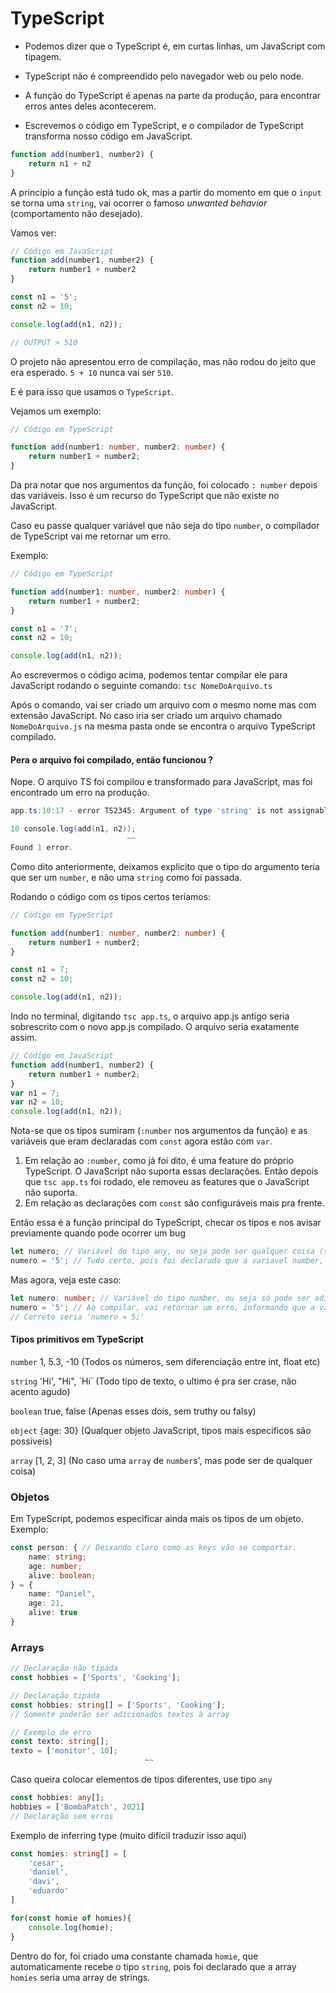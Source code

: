 # TypeScript

- Podemos dizer que o TypeScript é, em curtas linhas, um JavaScript com tipagem. 
- TypeScript não é compreendido pelo navegador web ou pelo node.

- A função do TypeScript é apenas na parte da produção, para encontrar erros antes deles acontecerem.
- Escrevemos o código em TypeScript, e o compilador de TypeScript transforma nosso código em JavaScript.

```javascript
function add(number1, number2) {
    return n1 + n2
}
```

A princípio a função está tudo ok, mas a partir do momento em que o `input` se torna uma `string`, vai ocorrer o famoso *unwanted behavior* (comportamento não desejado).

Vamos ver:

```javascript
// Código em JavaScript
function add(number1, number2) {
    return number1 + number2
}

const n1 = '5';
const n2 = 10;

console.log(add(n1, n2));

// OUTPUT > 510
```

O projeto não apresentou erro de compilação, mas não rodou do jeito que era esperado. `5 + 10` nunca vai ser `510`.

E é para isso que usamos o `TypeScript`.

Vejamos um exemplo:

```typescript
// Código em TypeScript

function add(number1: number, number2: number) {
    return number1 + number2;
}
```

Da pra notar que nos argumentos da função, foi colocado `: number` depois das variáveis. Isso é um recurso do TypeScript que não existe no JavaScript.

Caso eu passe qualquer variável que não seja do tipo `number`, o compilador de TypeScript vai me retornar um erro.

Exemplo: 

```typescript
// Código em TypeScript

function add(number1: number, number2: number) {
    return number1 + number2;
}

const n1 = '7';
const n2 = 10;

console.log(add(n1, n2));
```

Ao escrevermos o código acima, podemos tentar compilar ele para JavaScript rodando o seguinte comando: `tsc NomeDoArquivo.ts`

Após o comando, vai ser criado um arquivo com o mesmo nome mas com extensão JavaScript. No caso iria ser criado um arquivo chamado `NomeDoArquivo.js` na mesma pasta onde se encontra o arquivo TypeScript compilado.

#### Pera o arquivo foi compilado, então funcionou ?

Nope. O arquivo TS foi compilou e transformado para JavaScript, mas foi encontrado um erro na produção.

```powershell
app.ts:10:17 - error TS2345: Argument of type 'string' is not assignable to parameter of type 'number'.

10 console.log(add(n1, n2));
                          ~~
Found 1 error.                          
```

Como dito anteriormente, deixamos explicito que o tipo do argumento teria que ser um `number`, e não uma `string` como foi passada.

Rodando o código com os tipos certos teríamos:

```typescript
// Código em TypeScript

function add(number1: number, number2: number) {
    return number1 + number2;
}

const n1 = 7;
const n2 = 10;

console.log(add(n1, n2));
```

Indo no terminal, digitando `tsc app.ts`, o arquivo app.js antigo seria sobrescrito com o novo app.js compilado. O arquivo seria exatamente assim.

```javascript
// Código em JavaScript
function add(number1, number2) {
    return number1 + number2;
}
var n1 = 7;
var n2 = 10;
console.log(add(n1, n2));

```

Nota-se que os tipos sumiram (`:number` nos argumentos da função) e as variáveis que eram declaradas com `const` agora estão com `var`.

1. Em relação ao `:number`, como já foi dito, é uma feature do próprio TypeScript. O JavaScript não suporta essas declarações. Então depois que `tsc app.ts` foi rodado, ele removeu as features que o JavaScript não suporta.
2. Em relação as declarações com `const` são configuráveis mais pra frente.

Então essa é a função principal do TypeScript, checar os tipos e nos avisar previamente quando pode ocorrer um bug

```typescript
let numero; // Variável do tipo any, ou seja pode ser qualquer coisa (string, number, boolean etc)
numero = '5'; // Tudo certo, pois foi declarado que a variavel number, apesar do nome pode ser qualquer coisa
```

Mas agora, veja este caso:

```typescript
let numero: number; // Variável do tipo number, ou seja só pode ser adicionado valores do tipo number.
numero = '5'; // Ao compilar, vai retornar um erro, informando que a variavel numero tem que ser do tipo number.
// Correto seria 'numero = 5;'
```

#### Tipos primitivos em TypeScript

`number`		1, 5.3, -10 (Todos os números, sem diferenciação entre int, float etc)

`string`		'Hi', "Hi", ´Hi´ (Todo tipo de texto, o ultimo é pra ser crase, não acento agudo)

`boolean`		true, false (Apenas esses dois, sem truthy ou falsy)

`object`		{age: 30} (Qualquer objeto JavaScript, tipos mais especificos são possiveis)

`array` 		[1, 2, 3] (No caso uma `array` de `number`s', mas pode ser de qualquer coisa)

### Objetos

Em TypeScript, podemos especificar ainda mais os tipos de um objeto. Exemplo:

```typescript
const person: { // Deixando claro como as keys vão se comportar.
    name: string;
    age: number;
    alive: boolean;
} = {
    name: "Daniel",
    age: 21,
    alive: true
}
```

 ### Arrays

```typescript
// Declaração não tipada
const hobbies = ['Sports', 'Cooking'];

// Declaração tipada
const hobbies: string[] = ['Sports', 'Cooking'];
// Somente poderão ser adicionados textos à array

// Exemplo de erro
const texto: string[];
texto = ['monitor', 10];
							  ~~
```

Caso queira colocar elementos de tipos diferentes, use tipo `any`

```typescript
const hobbies: any[];
hobbies = ['BombaPatch', 2021]
// Declaração sem erros
```

Exemplo de inferring type (muito difícil traduzir isso aqui)

```typescript
const homies: string[] = [
    'cesar',
    'daniel',
    'davi',
    'eduardo'
]

for(const homie of homies){
    console.log(homie);
}
```

Dentro do for, foi criado uma constante chamada `homie`, que automaticamente recebe o tipo `string`, pois foi declarado que a array `homies` seria uma array de strings.